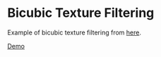 # Bicubic Texture Filtering

Example of bicubic texture filtering from [here](https://stackoverflow.com/questions/13501081/efficient-bicubic-filtering-code-in-glsl).

[Demo](https://gkjohnson.github.io/threejs-sandbox/bicubic-filtering/)
